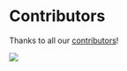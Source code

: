 # Contributors

Thanks to all our [contributors](https://github.com/ngxs/store/graphs/contributors)!

![](https://opencollective.com/ngxs/contributors.svg?width=890)
